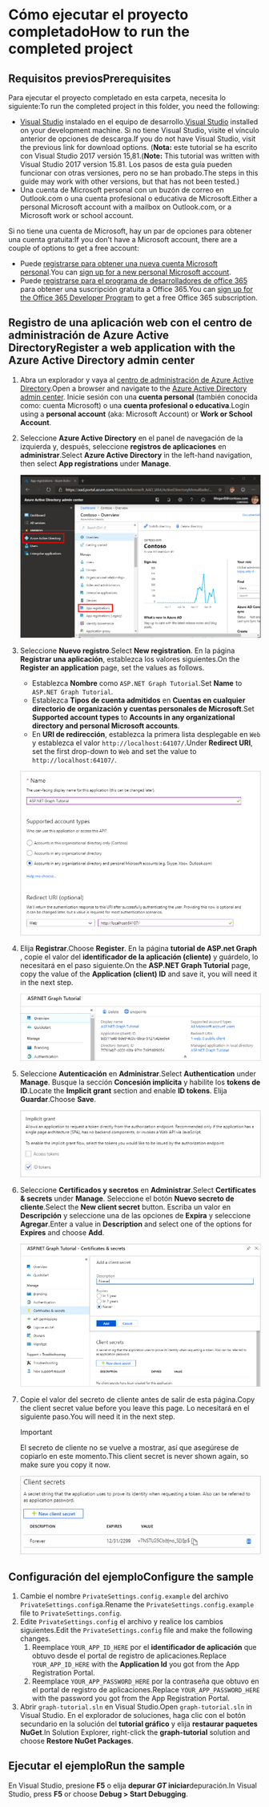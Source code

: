 # <a name="how-to-run-the-completed-project"></a><span data-ttu-id="90bff-101">Cómo ejecutar el proyecto completado</span><span class="sxs-lookup"><span data-stu-id="90bff-101">How to run the completed project</span></span>

## <a name="prerequisites"></a><span data-ttu-id="90bff-102">Requisitos previos</span><span class="sxs-lookup"><span data-stu-id="90bff-102">Prerequisites</span></span>

<span data-ttu-id="90bff-103">Para ejecutar el proyecto completado en esta carpeta, necesita lo siguiente:</span><span class="sxs-lookup"><span data-stu-id="90bff-103">To run the completed project in this folder, you need the following:</span></span>

- <span data-ttu-id="90bff-104">[Visual Studio](https://visualstudio.microsoft.com/vs/) instalado en el equipo de desarrollo.</span><span class="sxs-lookup"><span data-stu-id="90bff-104">[Visual Studio](https://visualstudio.microsoft.com/vs/) installed on your development machine.</span></span> <span data-ttu-id="90bff-105">Si no tiene Visual Studio, visite el vínculo anterior de opciones de descarga.</span><span class="sxs-lookup"><span data-stu-id="90bff-105">If you do not have Visual Studio, visit the previous link for download options.</span></span> <span data-ttu-id="90bff-106">(**Nota:** este tutorial se ha escrito con Visual Studio 2017 versión 15,81.</span><span class="sxs-lookup"><span data-stu-id="90bff-106">(**Note:** This tutorial was written with Visual Studio 2017 version 15.81.</span></span> <span data-ttu-id="90bff-107">Los pasos de esta guía pueden funcionar con otras versiones, pero no se han probado.</span><span class="sxs-lookup"><span data-stu-id="90bff-107">The steps in this guide may work with other versions, but that has not been tested.)</span></span>
- <span data-ttu-id="90bff-108">Una cuenta de Microsoft personal con un buzón de correo en Outlook.com o una cuenta profesional o educativa de Microsoft.</span><span class="sxs-lookup"><span data-stu-id="90bff-108">Either a personal Microsoft account with a mailbox on Outlook.com, or a Microsoft work or school account.</span></span>

<span data-ttu-id="90bff-109">Si no tiene una cuenta de Microsoft, hay un par de opciones para obtener una cuenta gratuita:</span><span class="sxs-lookup"><span data-stu-id="90bff-109">If you don't have a Microsoft account, there are a couple of options to get a free account:</span></span>

- <span data-ttu-id="90bff-110">Puede [registrarse para obtener una nueva cuenta Microsoft personal](https://signup.live.com/signup?wa=wsignin1.0&rpsnv=12&ct=1454618383&rver=6.4.6456.0&wp=MBI_SSL_SHARED&wreply=https://mail.live.com/default.aspx&id=64855&cbcxt=mai&bk=1454618383&uiflavor=web&uaid=b213a65b4fdc484382b6622b3ecaa547&mkt=E-US&lc=1033&lic=1).</span><span class="sxs-lookup"><span data-stu-id="90bff-110">You can [sign up for a new personal Microsoft account](https://signup.live.com/signup?wa=wsignin1.0&rpsnv=12&ct=1454618383&rver=6.4.6456.0&wp=MBI_SSL_SHARED&wreply=https://mail.live.com/default.aspx&id=64855&cbcxt=mai&bk=1454618383&uiflavor=web&uaid=b213a65b4fdc484382b6622b3ecaa547&mkt=E-US&lc=1033&lic=1).</span></span>
- <span data-ttu-id="90bff-111">Puede [registrarse para el programa de desarrolladores de office 365](https://developer.microsoft.com/office/dev-program) para obtener una suscripción gratuita a Office 365.</span><span class="sxs-lookup"><span data-stu-id="90bff-111">You can [sign up for the Office 365 Developer Program](https://developer.microsoft.com/office/dev-program) to get a free Office 365 subscription.</span></span>

## <a name="register-a-web-application-with-the-azure-active-directory-admin-center"></a><span data-ttu-id="90bff-112">Registro de una aplicación web con el centro de administración de Azure Active Directory</span><span class="sxs-lookup"><span data-stu-id="90bff-112">Register a web application with the Azure Active Directory admin center</span></span>

1. <span data-ttu-id="90bff-113">Abra un explorador y vaya al [centro de administración de Azure Active Directory](https://aad.portal.azure.com).</span><span class="sxs-lookup"><span data-stu-id="90bff-113">Open a browser and navigate to the [Azure Active Directory admin center](https://aad.portal.azure.com).</span></span> <span data-ttu-id="90bff-114">Inicie sesión con una **cuenta personal** (también conocida como: cuenta Microsoft) o una **cuenta profesional o educativa**.</span><span class="sxs-lookup"><span data-stu-id="90bff-114">Login using a **personal account** (aka: Microsoft Account) or **Work or School Account**.</span></span>

1. <span data-ttu-id="90bff-115">Seleccione **Azure Active Directory** en el panel de navegación de la izquierda y, después, seleccione **registros de aplicaciones** en **administrar**.</span><span class="sxs-lookup"><span data-stu-id="90bff-115">Select **Azure Active Directory** in the left-hand navigation, then select **App registrations** under **Manage**.</span></span>

    ![<span data-ttu-id="90bff-116">Una captura de pantalla de los registros de la aplicación</span><span class="sxs-lookup"><span data-stu-id="90bff-116">A screenshot of the App registrations</span></span> ](/tutorial/images/aad-portal-app-registrations.png)

1. <span data-ttu-id="90bff-117">Seleccione **Nuevo registro**.</span><span class="sxs-lookup"><span data-stu-id="90bff-117">Select **New registration**.</span></span> <span data-ttu-id="90bff-118">En la página **Registrar una aplicación**, establezca los valores siguientes.</span><span class="sxs-lookup"><span data-stu-id="90bff-118">On the **Register an application** page, set the values as follows.</span></span>

    - <span data-ttu-id="90bff-119">Establezca **Nombre** como `ASP.NET Graph Tutorial`.</span><span class="sxs-lookup"><span data-stu-id="90bff-119">Set **Name** to `ASP.NET Graph Tutorial`.</span></span>
    - <span data-ttu-id="90bff-120">Establezca **Tipos de cuenta admitidos** en **Cuentas en cualquier directorio de organización y cuentas personales de Microsoft**.</span><span class="sxs-lookup"><span data-stu-id="90bff-120">Set **Supported account types** to **Accounts in any organizational directory and personal Microsoft accounts**.</span></span>
    - <span data-ttu-id="90bff-121">En **URI de redirección**, establezca la primera lista desplegable en `Web` y establezca el valor `http://localhost:64107/`.</span><span class="sxs-lookup"><span data-stu-id="90bff-121">Under **Redirect URI**, set the first drop-down to `Web` and set the value to `http://localhost:64107/`.</span></span>

    ![Captura de pantalla de la página registrar una aplicación](/tutorial/images/aad-register-an-app.png)

1. <span data-ttu-id="90bff-123">Elija **Registrar**.</span><span class="sxs-lookup"><span data-stu-id="90bff-123">Choose **Register**.</span></span> <span data-ttu-id="90bff-124">En la página **tutorial de ASP.net Graph** , copie el valor del **identificador de la aplicación (cliente)** y guárdelo, lo necesitará en el paso siguiente.</span><span class="sxs-lookup"><span data-stu-id="90bff-124">On the **ASP.NET Graph Tutorial** page, copy the value of the **Application (client) ID** and save it, you will need it in the next step.</span></span>

    ![Captura de pantalla del identificador de la aplicación del nuevo registro de la aplicación](/tutorial/images/aad-application-id.png)

1. <span data-ttu-id="90bff-126">Seleccione **Autenticación** en **Administrar**.</span><span class="sxs-lookup"><span data-stu-id="90bff-126">Select **Authentication** under **Manage**.</span></span> <span data-ttu-id="90bff-127">Busque la sección **Concesión implícita** y habilite los **tokens de ID**.</span><span class="sxs-lookup"><span data-stu-id="90bff-127">Locate the **Implicit grant** section and enable **ID tokens**.</span></span> <span data-ttu-id="90bff-128">Elija **Guardar**.</span><span class="sxs-lookup"><span data-stu-id="90bff-128">Choose **Save**.</span></span>

    ![Captura de pantalla de la sección de concesión implícita](/tutorial/images/aad-implicit-grant.png)

1. <span data-ttu-id="90bff-130">Seleccione **Certificados y secretos** en **Administrar**.</span><span class="sxs-lookup"><span data-stu-id="90bff-130">Select **Certificates & secrets** under **Manage**.</span></span> <span data-ttu-id="90bff-131">Seleccione el botón **Nuevo secreto de cliente**.</span><span class="sxs-lookup"><span data-stu-id="90bff-131">Select the **New client secret** button.</span></span> <span data-ttu-id="90bff-132">Escriba un valor en **Descripción** y seleccione una de las opciones de **Expira** y seleccione **Agregar**.</span><span class="sxs-lookup"><span data-stu-id="90bff-132">Enter a value in **Description** and select one of the options for **Expires** and choose **Add**.</span></span>

    ![Captura de pantalla del cuadro de diálogo Agregar un secreto de cliente](/tutorial/images/aad-new-client-secret.png)

1. <span data-ttu-id="90bff-134">Copie el valor del secreto de cliente antes de salir de esta página.</span><span class="sxs-lookup"><span data-stu-id="90bff-134">Copy the client secret value before you leave this page.</span></span> <span data-ttu-id="90bff-135">Lo necesitará en el siguiente paso.</span><span class="sxs-lookup"><span data-stu-id="90bff-135">You will need it in the next step.</span></span>

    > [!IMPORTANT]
    > <span data-ttu-id="90bff-136">El secreto de cliente no se vuelve a mostrar, así que asegúrese de copiarlo en este momento.</span><span class="sxs-lookup"><span data-stu-id="90bff-136">This client secret is never shown again, so make sure you copy it now.</span></span>

    ![Captura de pantalla del secreto de cliente recién agregado](/tutorial/images/aad-copy-client-secret.png)

## <a name="configure-the-sample"></a><span data-ttu-id="90bff-138">Configuración del ejemplo</span><span class="sxs-lookup"><span data-stu-id="90bff-138">Configure the sample</span></span>

1. <span data-ttu-id="90bff-139">Cambie el nombre `PrivateSettings.config.example` del archivo `PrivateSettings.config`a.</span><span class="sxs-lookup"><span data-stu-id="90bff-139">Rename the `PrivateSettings.config.example` file to `PrivateSettings.config`.</span></span>
1. <span data-ttu-id="90bff-140">Edite `PrivateSettings.config` el archivo y realice los cambios siguientes.</span><span class="sxs-lookup"><span data-stu-id="90bff-140">Edit the `PrivateSettings.config` file and make the following changes.</span></span>
    1. <span data-ttu-id="90bff-141">Reemplace `YOUR_APP_ID_HERE` por el **identificador de aplicación** que obtuvo desde el portal de registro de aplicaciones.</span><span class="sxs-lookup"><span data-stu-id="90bff-141">Replace `YOUR_APP_ID_HERE` with the **Application Id** you got from the App Registration Portal.</span></span>
    1. <span data-ttu-id="90bff-142">Reemplace `YOUR_APP_PASSWORD_HERE` por la contraseña que obtuvo en el portal de registro de aplicaciones.</span><span class="sxs-lookup"><span data-stu-id="90bff-142">Replace `YOUR_APP_PASSWORD_HERE` with the password you got from the App Registration Portal.</span></span>
1. <span data-ttu-id="90bff-143">Abrir `graph-tutorial.sln` en Visual Studio.</span><span class="sxs-lookup"><span data-stu-id="90bff-143">Open `graph-tutorial.sln` in Visual Studio.</span></span> <span data-ttu-id="90bff-144">En el explorador de soluciones, haga clic con el botón secundario en la solución del **tutorial gráfico** y elija **restaurar paquetes NuGet**.</span><span class="sxs-lookup"><span data-stu-id="90bff-144">In Solution Explorer, right-click the **graph-tutorial** solution and choose **Restore NuGet Packages**.</span></span>

## <a name="run-the-sample"></a><span data-ttu-id="90bff-145">Ejecutar el ejemplo</span><span class="sxs-lookup"><span data-stu-id="90bff-145">Run the sample</span></span>

<span data-ttu-id="90bff-146">En Visual Studio, presione **F5** o elija **depurar _GT_ iniciar**depuración.</span><span class="sxs-lookup"><span data-stu-id="90bff-146">In Visual Studio, press **F5** or choose **Debug > Start Debugging**.</span></span>